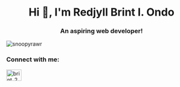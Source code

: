 <h1 align="center">Hi 👋, I'm Redjyll Brint I. Ondo</h1>
<h3 align="center">An aspiring web developer!</h3>

<p align="left"> <img src="https://komarev.com/ghpvc/?username=snoopyrawr&label=Profile%20views&color=0e75b6&style=flat" alt="snoopyrawr" /> </p>

<h3 align="left">Connect with me:</h3>
<p align="left">
<a href="https://instagram.com/brint_22" target="blank"><img align="center" src="https://raw.githubusercontent.com/rahuldkjain/github-profile-readme-generator/master/src/images/icons/Social/instagram.svg" alt="brint_22" height="30" width="40" /></a>
</p>

